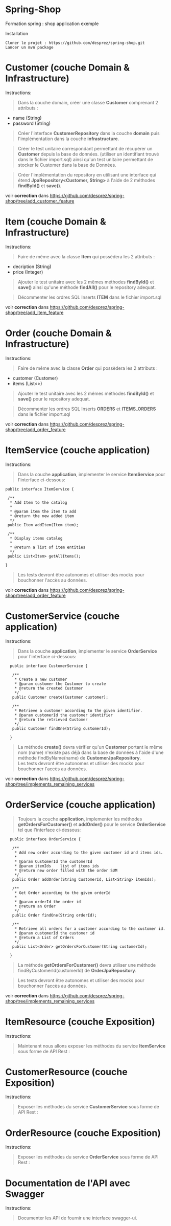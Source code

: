 # Spring-Shop
Formation spring : shop application exemple

Installation

    Cloner le projet : https://github.com/desprez/spring-shop.git
    Lancer un mvn package

Customer (couche Domain & Infrastructure)
=========================================

Instructions:
> Dans la couche domain, créer une classe **Customer** comprenant 2 attributs :
 - name (String)
 - password (String)

> Créer l'interface **CustomerRepository** dans la couche **domain** puis l'implémentation dans la couche **infrastructure**.

> Créer le test unitaire correspondant permettant de récupérer un **Customer** depuis la base de données.
(utiliser un identifiant trouvé dans le fichier import.sql) ainsi qu'un test unitaire permettant de stocker le Customer dans la base de Données.

> Créer l'implémentation du repository en utilisant une interface qui étend **JpaRepository<Customer, String>** à l'aide de 2 méthodes **findById()** et **save()**.

voir **correction** dans https://github.com/desprez/spring-shop/tree/add_customer_feature

Item (couche Domain & Infrastructure)
=====================================

Instructions:
> Faire de même avec la classe **Item** qui possèdera les 2 attributs :
 - decription (String)
 - price (Integer)

> Ajouter le test unitaire avec les 2 mêmes méthodes **findById()** et **save()** ainsi qu'une méthode **findAll()** pour le repository adequat.

> Décommenter les ordres SQL Inserts **ITEM** dans le fichier import.sql

voir **correction** dans https://github.com/desprez/spring-shop/tree/add_item_feature

Order (couche Domain & Infrastructure)
======================================

Instructions:
> Faire de même avec la classe **Order** qui possèdera les 2 attributs :
 - customer (Customer)
 - items (List<<Item>>)


> Ajouter le test unitaire avec les 2 mêmes méthodes **findById()** et **save()** pour le repository adequat.

> Décommenter les ordres SQL Inserts **ORDERS** et **ITEMS_ORDERS** dans le fichier import.sql

voir **correction** dans https://github.com/desprez/spring-shop/tree/add_order_feature

ItemService (couche application)
================================

Instructions:
> Dans la couche **application**, implementer le service **ItemService** pour l'interface ci-dessous:

    public interface ItemService {

     /**
      * Add Item to the catalog
      *
      * @param item the item to add
      * @return the new added item
      */
     public Item addItem(Item item);

     /**
      * Display items catalog
      *
      * @return a list of item entities
      */
     public List<Item> getAllItems();

    }

> Les tests devront être autonomes et utiliser des mocks pour bouchonner l'accès au données.

voir **correction** dans https://github.com/desprez/spring-shop/tree/add_order_feature
    
CustomerService (couche application)
====================================

Instructions:
> Dans la couche **application**, implementer le service **OrderService** pour l'interface ci-dessous:

      public interface CustomerService {

       /**
        * Create a new customer
        * @param customer the Customer to create
        * @return the created Customer
        */
       public Customer create(Customer customer);

       /**
        * Retrieve a customer according to the given identifier.
        * @param customerId the customer identifier
        * @return the retrieved Customer
        */
       public Customer findOne(String customerId);

      }
> La méthode **create()** devra vérifier qu'un **Customer** portant le même nom (name) n'existe pas déjà dans la base de données à l'aide d'une méthode findByName(name) de **CustomerJpaRepository**.  
> Les tests devront être autonomes et utiliser des mocks pour bouchonner l'accès au données.

voir **correction** dans https://github.com/desprez/spring-shop/tree/implements_remaining_services

OrderService (couche application)
=================================

> Toujours la couche **application**, implementer les méthodes **getOrdersForCustomer()** et **addOrder()** pour le service **OrderService** tel que l'interface ci-dessous:

      public interface OrderService {

       /**
        * Add new order according to the given customer id and items ids.
        *
        * @param CustomerId the customerId
        * @param itemIds    list of items ids
        * @return new order filled with the order SUM
        */
       public Order addOrder(String CustomerId, List<String> itemIds);

       /**
        * Get Order according to the given orderId
        *
        * @param orderId the order id
        * @return an Order
        */
       public Order findOne(String orderId);

       /**
        * Retrieve all orders for a customer according to the customer id.
        * @param customerId the customer id
        * @return a List of Orders
        */
       public List<Order> getOrdersForCustomer(String customerId);

      }

> La méthode **getOrdersForCustomer()** devra utiliser une méthode findByCustomerId(customerId) de **OrderJpaRepository**. 

> Les tests devront être autonomes et utiliser des mocks pour bouchonner l'accès au données.

voir **correction** dans https://github.com/desprez/spring-shop/tree/implements_remaining_services

ItemResource (couche Exposition)
================================

Instructions:
> Maintenant nous allons exposer les méthodes du service **ItemService** sous forme de API Rest :

CustomerResource (couche Exposition)
====================================

Instructions:
> Exposer les méthodes du service **CustomerService** sous forme de API Rest :

OrderResource (couche Exposition)
=================================

Instructions:
> Exposer les méthodes du service **OrderService** sous forme de API Rest :

Documentation de l'API avec Swagger
===================================

Instructions:
> Documenter les API de fournir une interface swagger-ui.

